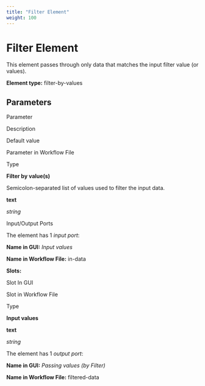 ```yaml
---
title: "Filter Element"
weight: 100
---
```



# Filter Element

This element passes through only data that matches the input filter value (or values).

**Element type:** filter-by-values

Parameters
----------

Parameter

Description

Default value

Parameter in Workflow File

Type

**Filter by value(s)**

Semicolon-separated list of values used to filter the input data.



**text**

_string_





Input/Output Ports

The element has 1 _input port_:

**Name in GUI:** _Input values_

**Name in Workflow File:** in-data

**Slots:**

Slot In GUI

Slot in Workflow File

Type

**Input values**

**text**

_string_

The element has 1 _output port_:

**Name in GUI:** _Passing values (by Filter)_

**Name in Workflow File:** filtered-data
